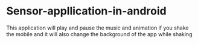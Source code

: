 # Sensor-appllication-in-android
This application will play and pause the music and animation if you shake the mobile and it will also change the background of the app while shaking

